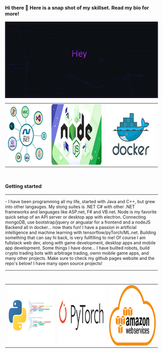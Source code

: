 ### Hi there 👋 Here is a snap shot of my skillset. Read my bio for more!


![Hey there, I am Parker Bidigare.](https://github.com/sovr610/sovr610/raw/master/github-gif.gif)

<table>
  <tr>
    <td width="200px">
      <img src="custom/dotNET.png"  width="200px" height="200px" style="width:200px;height:200px">
    </td>
    <td width="250px">
      <img  src="custom/node.png" width="300px" height="200px" style="width:250px;height:200px">
    </td>
    <td width="250px">
      <img  src="custom/docker.jpg" width="250px" height="200px" style="width:250px;height:200px">
    </td>
  </tr>
</table><br/><h3>Getting started</h3><hr/>
- I have been programming all my life, started with Java and C++, but grew into other langauges. My stong suites is .NET C# with
  other .NET frameworks and languages like ASP.net, F# and VB.net. Node is my favorite quick setup of an API server or desktop
  app with electron. Connecting mongoDB, use bootstrap/jquery or angualar for a frontend and a nodeJS Backend all in docker... 
  now thats fun! I have a passion in artificial intelligence and machine learning with tensorflow/pyTorch/ML.net. Building
  something that can say hi back, is very fullfilling to me! Of course I am fullstack web dev, along with game development,
  desktop apps and mobile app development. Some things I have done... I have builted robots, build crypto trading bots with
  arbitrage trading, ownn mobile game apps, and many other projects. Make sure to check my github pages website and the repo's
  below! I have many open source projects!<hr/><br/>
<table>
  <td width="250px">
    <img  src="custom/python.png" width="250px" height="200px" style="width:250px;height:200px">
  </td>
  <td width="250px">
    <img  src="custom/pyTorch.png" width="250px" height="200px" style="width:250px;height:200px">
  </td>
  <td width="250px">
    <img  src="custom/aws.png" width="250px" height="200px" style="width:250px;height:200px">
  </td>
</table>

<!--
**sovr610/sovr610** is a ✨ _special_ ✨ repository because its `README.md` (this file) appears on your GitHub profile.

Here are some ideas to get you started:

- 🔭 I’m currently working on ...
- 🌱 I’m currently learning ...
- 👯 I’m looking to collaborate on ...
- 🤔 I’m looking for help with ...
- 💬 Ask me about ...
- 📫 How to reach me: ...
- 😄 Pronouns: ...
- ⚡ Fun fact: ...
-->
